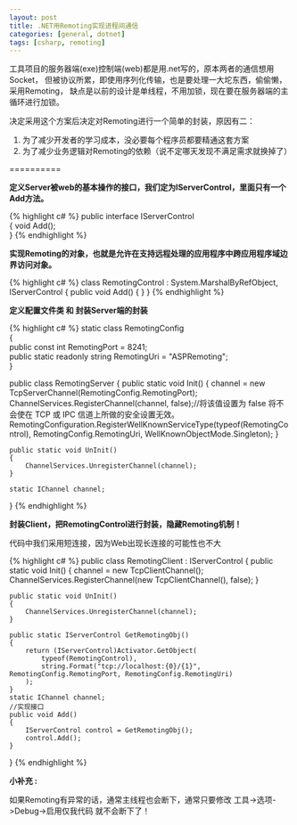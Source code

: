 ```yaml
---
layout: post
title: .NET用Remoting实现进程间通信
categories: [general, dotnet]
tags: [csharp, remoting]
---
```


工具项目的服务器端(exe)控制端(web)都是用.net写的，原本两者的通信想用Socket，
但被协议所累，即使用序列化传输，也是要处理一大坨东西，偷偷懒，采用Remoting，
缺点是以前的设计是单线程，不用加锁，现在要在服务器端的主循环进行加锁。

决定采用这个方案后决定对Remoting进行一个简单的封装，原因有二：
1. 为了减少开发者的学习成本，没必要每个程序员都要精通这套方案
1. 为了减少业务逻辑对Remoting的依赖（说不定哪天发现不满足需求就换掉了）

==========

**定义Server被web的基本操作的接口，我们定为IServerControl，里面只有一个Add方法。**
	
{% highlight c# %}
public interface IServerControl    
{
    void Add();    
}
{% endhighlight %}

**实现Remoting的对象，也就是允许在支持远程处理的应用程序中跨应用程序域边界访问对象。**
    
{% highlight c# %}
class RemotingControl : System.MarshalByRefObject, IServerControl
{
    public void Add() { }
}
{% endhighlight %}

**定义配置文件类 和 封装Server端的封装**

{% highlight c# %}
static class RemotingConfig    
{       
    public const int RemotingPort = 8241;        
    public static readonly string RemotingUri = "ASPRemoting";    
}

public class RemotingServer
{
    public static void Init()
    {
        channel = new TcpServerChannel(RemotingConfig.RemotingPort);
        ChannelServices.RegisterChannel(channel, false);//将该值设置为 false 将不会使在 TCP 或 IPC 信道上所做的安全设置无效。
        RemotingConfiguration.RegisterWellKnownServiceType(typeof(RemotingControl), RemotingConfig.RemotingUri, WellKnownObjectMode.Singleton);
    } 

    public static void UnInit()
    {
        ChannelServices.UnregisterChannel(channel);
    }

    static IChannel channel;
}
{% endhighlight %}

**封装Client，把RemotingControl进行封装，隐藏Remoting机制！**

代码中我们采用短连接，因为Web出现长连接的可能性也不大

{% highlight c# %}
public class RemotingClient : IServerControl
{
    public static void Init()
    {
        channel = new TcpClientChannel();
        ChannelServices.RegisterChannel(new TcpClientChannel(), false);
    }

    public static void UnInit()
    {
        ChannelServices.UnregisterChannel(channel);
    }

    public static IServerControl GetRemotingObj()
    {
        return (IServerControl)Activator.GetObject(
            typeof(RemotingControl),
            string.Format("tcp://localhost:{0}/{1}", RemotingConfig.RemotingPort, RemotingConfig.RemotingUri)
        );
    }
    static IChannel channel;
    //实现接口       
    public void Add()        
    {
        IServerControl control = GetRemotingObj();
        control.Add();
    }
}
{% endhighlight %}

**小补充 :**

如果Remoting有异常的话，通常主线程也会断下，通常只要修改
工具->选项->Debug->启用仅我代码 就不会断下了！
